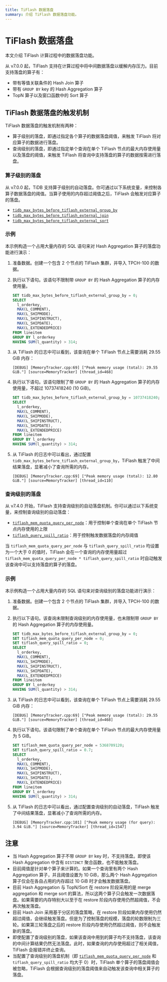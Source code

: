 ```yaml
---
title: TiFlash 数据落盘
summary: 介绍 TiFlash 数据落盘功能。
---
```


# TiFlash 数据落盘

本文介绍 TiFlash 计算过程中的数据落盘功能。

从 v7.0.0 起，TiFlash 支持在计算过程中将中间数据落盘以缓解内存压力。目前支持落盘的算子有：

* 带有等值关联条件的 Hash Join 算子
* 带有 `GROUP BY` key 的 Hash Aggregation 算子
* TopN 算子以及窗口函数中的 Sort 算子

## TiFlash 数据落盘的触发机制

TiFlash 数据落盘的触发机制有两种：

* 算子级别的落盘，即通过指定各个算子的数据落盘阈值，来触发 TiFlash 将对应算子的数据进行落盘。
* 查询级别的落盘，即通过指定单个查询在单个 TiFlash 节点的最大内存使用量以及落盘的阈值，来触发 TiFlash 将查询中支持落盘的算子的数据按需进行落盘。

### 算子级别的落盘

从 v7.0.0 起，TiDB 支持算子级别的自动落盘。你可通过以下系统变量，来控制各算子数据落盘的阈值。当算子使用的内存超过阈值之后，TiFlash 会触发对应算子的落盘。

* [`tidb_max_bytes_before_tiflash_external_group_by`](/system-variables.md#tidb_max_bytes_before_tiflash_external_group_by-从-v700-版本开始引入)
* [`tidb_max_bytes_before_tiflash_external_join`](/system-variables.md#tidb_max_bytes_before_tiflash_external_join-从-v700-版本开始引入)
* [`tidb_max_bytes_before_tiflash_external_sort`](/system-variables.md#tidb_max_bytes_before_tiflash_external_sort-从-v700-版本开始引入)

### 示例

本示例构造一个占用大量内存的 SQL 语句来对 Hash Aggregation 算子的落盘功能进行演示：

1. 准备数据。创建一个包含 2 个节点的 TiFlash 集群，并导入 TPCH-100 的数据。
2. 执行以下语句。该语句不限制带 `GROUP BY` 的 Hash Aggregation 算子的内存使用量。

    ```sql
    SET tidb_max_bytes_before_tiflash_external_group_by = 0;
    SELECT
      l_orderkey,
      MAX(L_COMMENT),
      MAX(L_SHIPMODE),
      MAX(L_SHIPINSTRUCT),
      MAX(L_SHIPDATE),
      MAX(L_EXTENDEDPRICE)
    FROM lineitem
    GROUP BY l_orderkey
    HAVING SUM(l_quantity) > 314;
    ```

3. 从 TiFlash 的日志中可以看到，该查询在单个 TiFlash 节点上需要消耗 29.55 GiB 内存：

    ```
    [DEBUG] [MemoryTracker.cpp:69] ["Peak memory usage (total): 29.55 GiB."] [source=MemoryTracker] [thread_id=468]
    ```

4. 执行以下语句。该语句限制了带 `GROUP BY` 的 Hash Aggregation 算子的内存使用量，不超过 10737418240 (10 GiB)。

    ```sql
    SET tidb_max_bytes_before_tiflash_external_group_by = 10737418240;
    SELECT
      l_orderkey,
      MAX(L_COMMENT),
      MAX(L_SHIPMODE),
      MAX(L_SHIPINSTRUCT),
      MAX(L_SHIPDATE),
      MAX(L_EXTENDEDPRICE)
    FROM lineitem
    GROUP BY l_orderkey
    HAVING SUM(l_quantity) > 314;
    ```

5. 从 TiFlash 的日志中可以看出，通过配置 `tidb_max_bytes_before_tiflash_external_group_by`，TiFlash 触发了中间结果落盘，显著减小了查询所需的内存。

    ```
    [DEBUG] [MemoryTracker.cpp:69] ["Peak memory usage (total): 12.80 GiB."] [source=MemoryTracker] [thread_id=110]
    ```

### 查询级别的落盘

从 v7.4.0 开始，TiFlash 支持查询级别的自动落盘机制。你可以通过以下系统变量，来控制查询级别的自动落盘：

* [`tiflash_mem_quota_query_per_node`](/system-variables.md#tiflash_mem_quota_query_per_node-从-v740-版本开始引入)：用于控制单个查询在单个 TiFlash 节点内存使用的上限
* [`tiflash_query_spill_ratio`](/system-variables.md#tiflash_query_spill_ratio-从-v740-版本开始引入)：用于控制触发数据落盘的内存阈值

当 `tiflash_mem_quota_query_per_node` 与 `tiflash_query_spill_ratio` 均设置为一个大于 0 的值时，TiFlash 会在一个查询的内存使用量超过 `tiflash_mem_quota_query_per_node * tiflash_query_spill_ratio` 时自动触发该查询中可以支持落盘的算子的落盘。

### 示例

本示例构造一个占用大量内存的 SQL 语句来对查询级别的落盘功能进行演示：

1. 准备数据。创建一个包含 2 个节点的 TiFlash 集群，并导入 TPCH-100 的数据。
2. 执行以下语句。该查询未限制查询级别的内存使用量，也未限制带 `GROUP BY` 的 Hash Aggregation 算子的内存使用量。

    ```sql
    SET tidb_max_bytes_before_tiflash_external_group_by = 0;
    SET tiflash_mem_quota_query_per_node = 0;
    SET tiflash_query_spill_ratio = 0;
    SELECT
      l_orderkey,
      MAX(L_COMMENT),
      MAX(L_SHIPMODE),
      MAX(L_SHIPINSTRUCT),
      MAX(L_SHIPDATE),
      MAX(L_EXTENDEDPRICE)
    FROM lineitem
    GROUP BY l_orderkey
    HAVING SUM(l_quantity) > 314;
    ```

3. 从 TiFlash 的日志中可以看到，该查询在单个 TiFlash 节点上需要消耗 29.55 GiB 内存：

    ```
    [DEBUG] [MemoryTracker.cpp:69] ["Peak memory usage (total): 29.55 GiB."] [source=MemoryTracker] [thread_id=468]
    ```

4. 执行以下语句。该语句限制了单个查询在单个 TiFlash 节点的最大内存使用量为 5 GiB。

    ```sql
    SET tiflash_mem_quota_query_per_node = 5368709120;
    SET tiflash_query_spill_ratio = 0.7;
    SELECT
      l_orderkey,
      MAX(L_COMMENT),
      MAX(L_SHIPMODE),
      MAX(L_SHIPINSTRUCT),
      MAX(L_SHIPDATE),
      MAX(L_EXTENDEDPRICE)
    FROM lineitem
    GROUP BY l_orderkey
    HAVING SUM(l_quantity) > 314;
    ```

5. 从 TiFlash 的日志中可以看出，通过配置查询级别的自动落盘，TiFlash 触发了中间结果落盘，显著减小了查询所需的内存。

    ```
    [DEBUG] [MemoryTracker.cpp:101] ["Peak memory usage (for query): 3.94 GiB."] [source=MemoryTracker] [thread_id=1547]
    ```


## 注意

* 当 Hash Aggregation 算子不带 `GROUP BY` key 时，不支持落盘。即使该 Hash Aggregation 中含有 `DISTINCT` 聚合函数，也不能触发落盘。
* 目前阈值是针对单个算子来计算的。如果一个查询里有两个 Hash Aggregation 算子，并且阈值设置为 10 GiB，那么两个 Hash Aggregation 算子仅会在各自占用的内存超过 10 GiB 时才会触发数据落盘。
* 目前 Hash Aggregation 与 TopN/Sort 在 restore 阶段采用的是 merge aggregation 和 merge sort 的算法，所以这两个算子只会触发一次数据落盘。如果需要的内存特别大以至于在 restore 阶段内存使用仍然超阈值，不会再次触发落盘。
* 目前 Hash Join 采用基于分区的落盘策略，在 restore 阶段如果内存使用仍然超过阈值，会继续触发落盘。但是为了控制落盘的规模，落盘的轮数限制为三轮。如果第三轮落盘之后的 restore 阶段内存使用仍然超过阈值，则不会触发新的落盘。
* 即使配置了查询级别的落盘，如果该查询中用到的算子均不支持落盘，该查询的中间计算结果仍然无法落盘。此时，如果查询的内存使用超过了相关阈值，TiFlash 会报错并终止查询。
* 当配置了查询级别的落盘机制（即 [`tiflash_mem_quota_query_per_node`](/system-variables.md#tiflash_query_spill_ratio) 和 `tiflash_query_spill_ratio` 均大于 0）时，TiFlash 单个算子的落盘阈值会被忽略，TiFlash 会根据查询级别的落盘阈值来自动触发该查询中相关算子的落盘。
